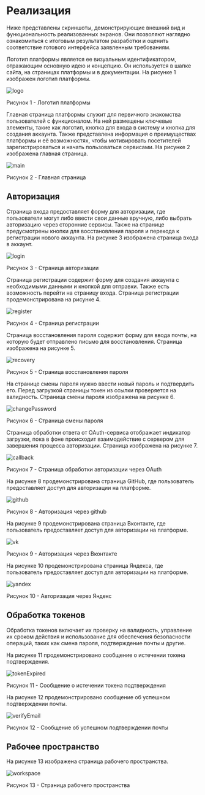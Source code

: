 # Реализация

Ниже представлены скриншоты, демонстрирующие внешний вид и функциональность реализованных экранов. Они позволяют наглядно ознакомиться с итоговым результатом разработки и оценить соответствие готового интерфейса заявленным требованиям.

Логотип платформы является ее визуальным идентификатором, отражающим основную идею и концепцию. Он используется в шапке сайта, на страницах платформы и в документации. На рисунке 1 изображен логотип платформы.

![logo](./Картинки/logo.png)

Рисунок 1 - Логотип платформы

Главная страница платформы служит для первичного знакомства пользователей с функционалом. На ней размещены ключевые элементы, такие как логотип, кнопка для входа в систему и кнопка для создания аккаунта. Также представлена информация о преимуществах платформы и её возможностях, чтобы мотивировать посетителей зарегистрироваться и начать пользоваться сервисами. На рисунке 2 изображена главная страница.

![main](./Картинки/main.png)

Рисунок 2 - Главная страница

## Авторизация

Страница входа предоставляет форму для авторизации, где пользователи могут либо ввести свои данные вручную, либо выбрать авторизацию через сторонние сервисы. Также на странице предусмотрены кнопки для восстановления пароля и перехода к регистрации нового аккаунта. На рисунке 3 изображена страница входа в аккаунт.

![login](./Картинки/login.png)

Рисунок 3 - Страница авторизации

Страница регистрации содержит форму для создания аккаунта с необходимыми данными и кнопкой для отправки. Также есть возможность перейти на страницу входа. Страница регистрации продемонстрирована на рисунке 4.

![register](./Картинки/register.png)

Рисунок 4 - Страница регистрации

Страница восстановления пароля содержит форму для ввода почты, на которую будет отправлено письмо для восстановления. Страница изображена на рисунке 5.

![recovery](./Картинки/recovery.png)

Рисунок 5 - Страница восстановления пароля

На странице смены пароля нужно ввести новый пароль и подтвердить его. Перед загрузкой страницы токен из ссылки проверяется на валидность. Страница смены пароля изображена на рисунке 6.

![changePassword](./Картинки/changePassword.png)

Рисунок 6 - Страница смены пароля

Страница обработки ответа от OAuth-сервиса отображает индикатор загрузки, пока в фоне происходит взаимодействие с сервером для завершения процесса авторизации. Страница изображена на рисунке 7.

![callback](./Картинки/callback.png)

Рисунок 7 - Страница обработки авторизации через OAuth

На рисунке 8 продемонстрирована страница GitHub, где пользователь предоставляет доступ для авторизации на платформе.

![github](./Картинки/github.png)

Рисунок 8 - Авторизация через github

На рисунке 9 продемонстрирована страница Вконтакте, где пользователь предоставляет доступ для авторизации на платформе.

![vk](./Картинки/vk.png)

Рисунок 9 - Авторизация через Вконтакте

На рисунке 10 продемонстрирована страница Яндекса, где пользователь предоставляет доступ для авторизации на платформе.

![yandex](./Картинки/yandex.png)

Рисунок 10 - Авторизация через Яндекс

## Обработка токенов

Обработка токенов включает их проверку на валидность, управление их сроком действия и использование для обеспечения безопасности операций, таких как смена пароля, подтверждение почты и другие.

На рисунке 11 продемонстрировано сообщение о истечении токена подтверждения.

![tokenExpired](./Картинки/tokenExpired.png)

Рисунок 11 - Сообщение о истечении токена подтверждения

На рисунке 12 продемонстрировано сообщение об успешном подтверждении почты.

![verifyEmail](./Картинки/verifyEmail.png)

Рисунок 12 - Сообщение об успешном подтверждении почты

## Рабочее пространство

На рисунке 13 изображена страница рабочего пространства.

![workspace](./Картинки/workspace.png)

Рисунок 13 - Страница рабочего пространства
